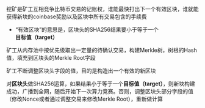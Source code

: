 挖矿是矿工互相竞争比特币交易的记账权，谁能最快打出下一个有效区块，谁就能获得新块的coinbase奖励以及区块中所有交易包含的手续费

- “有效区块”的意思是，区块头的SHA256结果要小于等于一个**目标值（target）**

矿工从内存池中按优先级取出一定量的待确认交易，构建Merkle树，树根的Hash值，填充到区块头的Merkle Root字段

矿工不断调整区块头字段的值，目的是构造出一个有效的新区块

对**区块头**做SHA256运算，如果结果小于等于一个**目标值（target）**，则新块构建成功，广播到全网，随后开始下一次算力竞赛。否则，调整区块头部分字段的值（修改Nonce或者通过调整交易来修改Merkle Root），重新做计算
